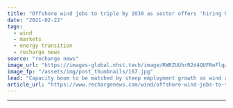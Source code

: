 ```yaml
---
title: "Offshore wind jobs to triple by 2030 as sector offers 'hiring haven' for fading oil & gas -  Rystad"
date: "2021-02-22"
tags: 
  - wind
  - markets
  - energy transition
  - recharge news
source: "recharge news"
image_url: "https://images-global.nhst.tech/image/RWRZUUhrR2d4QUFReFlqaG9RUmNRc054aGlyNG5nVE1FL1BpZk1MQldsST0=/nhst/binary/51c791e446eed111d457967ed0d7015c"
image_fp: "/assets/img/post_thumbnails/167.jpg"
lead: "Capacity boom to be matched by steep employment growth as wind at sea offers opportunities for declining fossil workforce, says analyst"
article_url: "https://www.rechargenews.com/wind/offshore-wind-jobs-to-triple-by-2030-as-sector-offers-hiring-haven-for-fading-oil-gas-rystad/2-1-967285"
---
```


---
